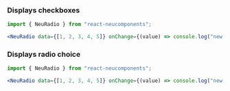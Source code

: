 ### Displays checkboxes ###

```jsx { "props": { "style": { "backgroundColor": "#929292", "textAlign": "center", "padding": "100px" } } }
import { NeuRadio } from "react-neucomponents";

<NeuRadio data={[1, 2, 3, 4, 5]} onChange={(value) => console.log("new value : ", value)} />
```

### Displays radio choice ###

```jsx { "props": { "style": { "backgroundColor": "#929292", "textAlign": "center", "padding": "100px" } } }
import { NeuRadio } from "react-neucomponents";

<NeuRadio data={[1, 2, 3, 4, 5]} onChange={(value) => console.log("new value : ", value)} radio />
```